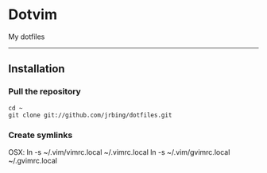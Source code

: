 # Dotvim #

My dotfiles

-------------------

## Installation ##

### Pull the repository ###

	cd ~
    git clone git://github.com/jrbing/dotfiles.git

### Create symlinks ###

OSX:
	ln -s ~/.vim/vimrc.local ~/.vimrc.local
	ln -s ~/.vim/gvimrc.local ~/.gvimrc.local

